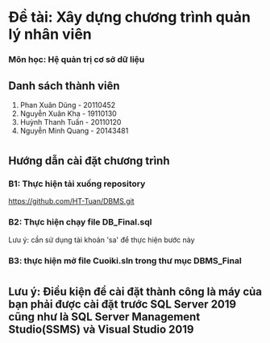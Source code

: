 # Đề tài: Xây dựng chương trình quản lý nhân viên
### Môn học: Hệ quản trị cơ sở dữ liệu
## Danh sách thành viên
1. Phan Xuân Dũng - 20110452
2. Nguyễn Xuân Kha - 19110130
3. Huỳnh Thanh Tuấn - 20110120
4. Nguyễn Minh Quang - 20143481
#
## Hướng dẫn cài đặt chương trình
### B1: Thực hiện tải xuống repository 
https://github.com/HT-Tuan/DBMS.git
### B2: Thực hiện chạy file DB_Final.sql
Lưu ý: cần sử dụng tài khoản 'sa' để thực hiện bước này
### B3: thực hiện mở file Cuoiki.sln trong thư mục DBMS_Final
#
## Lưu ý: Điều kiện để cài đặt thành công là máy của bạn phải được cài đặt trước SQL Server 2019 cũng như là SQL Server Management Studio(SSMS) và Visual Studio 2019
